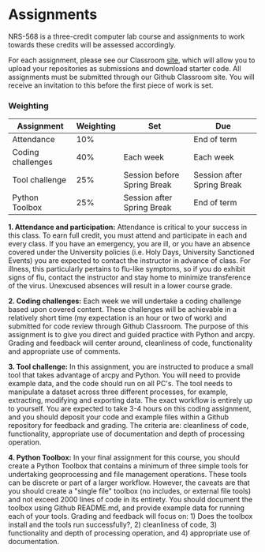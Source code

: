 # Assignments

NRS-568 is a three-credit computer lab course and assignments to work towards these credits will be assessed accordingly.

For each assignment, please see our Classroom [site](https://github.com/Course-ArcGIS-Python-Master), which will allow you to upload your repositories as submissions and download starter code. All assignments must be submitted through our Github Classroom site. You will receive an invitation to this before the first piece of work is set.

### Weighting

Assignment | Weighting | Set | Due
---------- | --------- | --- | ---
Attendance | 10% | | End of term
Coding challenges | 40% | Each week | Each week
Tool challenge | 25% | Session before Spring Break | Session after Spring Break
Python Toolbox | 25% | Session after Spring Break | End of term

**1. Attendance and participation:** Attendance is critical to your success in this class. To earn full credit, you must attend and participate in each and every class. If you have an emergency, you are ill, or you have an absence covered under the University policies (i.e. Holy Days, University Sanctioned Events) you are expected to contact the instructor in advance of class. For illness, this particularly pertains to flu-like symptoms, so if you do exhibit signs of flu, contact the instructor and stay home to minimize transference of the virus. Unexcused absences will result in a lower course grade.

**2. Coding challenges:** Each week we will undertake a coding challenge based upon covered content. These challenges will be achievable in a relatively short time (my expectation is an hour or two of work) and submitted for code review through Github Classroom. The purpose of this assignment is to give you direct and guided practice with Python and arcpy. Grading and feedback will center around, cleanliness of code, functionality and appropriate use of comments.

**3. Tool challenge:** In this assignment, you are instructed to produce a small tool that takes advantage of arcpy and Python. You will need to provide example data, and the code should run on all PC's. The tool needs to manipulate a dataset across three different processes, for example, extracting, modifying and exporting data. The exact workflow is entirely up to yourself. You are expected to take 3-4 hours on this coding assignment, and you should deposit your code and example files within a Github repository for feedback and grading. The criteria are: cleanliness of code, functionality, appropriate use of documentation and depth of processing operation.

**4. Python Toolbox:** In your final assignment for this course, you should create a Python Toolbox that contains a minimum of three simple tools for undertaking geoprocessing and file management operations. These tools can be discrete or part of a larger workflow. However, the caveats are that you should create a "single file" toolbox (no includes, or external file tools) and not exceed 2000 lines of code in its entirety. You should document the toolbox using Github README.md, and provide example data for running each of your tools. Grading and feedback will focus on: 1) Does the toolbox install and the tools run successfully?, 2) cleanliness of code, 3) functionality and depth of processing operation, and 4) appropriate use of documentation.
